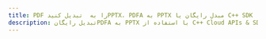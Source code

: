 ---title: PDF را به  تبدیل کنیدPPTX، PDFA به PPTX مبدل رایگان یا C++ SDKdescription: تبدیل رایگانPDFA به PPTX با استفاده از C++ Cloud APIs & SDK همچنین اسناد PDF را در Cloud ایجاد، ویرایش و رندر کنید.---